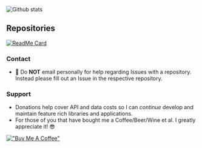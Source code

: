 ![Github stats](https://github-readme-stats.vercel.app/api?username=twopirllc&show_icons=true&count_private=true&theme=vision-friendly-dark&icon_color=ffd95b)

## Repositories

[![ReadMe Card](https://github-readme-stats.vercel.app/api/pin/?username=twopirllc&repo=pandas-ta&theme=vision-friendly-dark&icon_color=ffd95b)](https://github.com/twopirllc/pandas-ta)

### Contact
- 🛑 Do **NOT** email personally for help regarding Issues with a repository. Instead please fill out an Issue in the respective repository.


### **Support**
- Donations help cover API and data costs so I can _continue_ develop and maintain feature rich libraries and applications.
- For those of you that have bought me a Coffee/Beer/Wine et al. I greatly appreciate it! 😎

[!["Buy Me A Coffee"](https://www.buymeacoffee.com/assets/img/custom_images/orange_img.png)](https://www.buymeacoffee.com/twopirllc)
